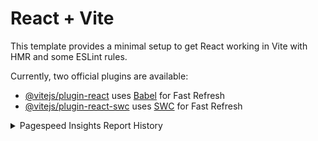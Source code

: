 # React + Vite

This template provides a minimal setup to get React working in Vite with HMR and some ESLint rules.

Currently, two official plugins are available:

- [@vitejs/plugin-react](https://github.com/vitejs/vite-plugin-react/blob/main/packages/plugin-react/README.md) uses [Babel](https://babeljs.io/) for Fast Refresh
- [@vitejs/plugin-react-swc](https://github.com/vitejs/vite-plugin-react-swc) uses [SWC](https://swc.rs/) for Fast Refresh

<details>
    <summary>Pagespeed Insights Report History</summary>

| Date | Report Link | Desktop Score | Mobile Score |
| :--------: | :----: | :------: | :------: |
| Feb 26, 2024 12:44:11 AM EST | <a href="https://pagespeed.web.dev/analysis/https-bryan-certificates-site-vercel-app/ftd6mcwpv4?form_factor=desktop">Link</a> | P-98, A-87, BP-100, S-80 | P-96, A-87, BP-100, S-83 |
| Feb 29, 2024 10:08:23 PM EST | <a href="https://pagespeed.web.dev/analysis/https-bryan-certificates-site-vercel-app/tnsbzr1clu?form_factor=desktop">Link</a> | P-96, A-100, BP-100, S-91 | P-71, A-92, BP-100, S-92 |

</details>